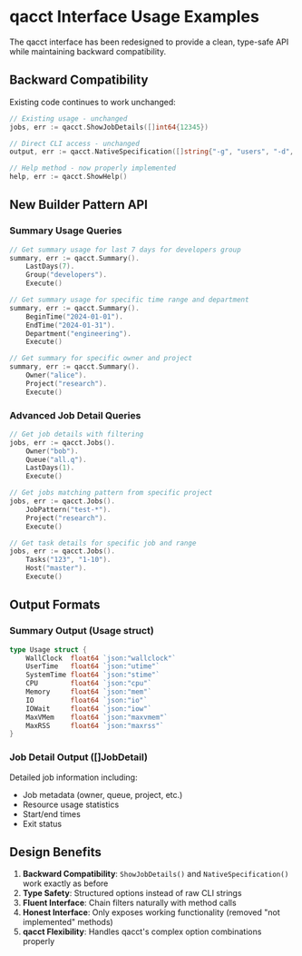 # qacct Interface Usage Examples

The qacct interface has been redesigned to provide a clean, type-safe API while maintaining backward compatibility.

## Backward Compatibility

Existing code continues to work unchanged:

```go
// Existing usage - unchanged
jobs, err := qacct.ShowJobDetails([]int64{12345})

// Direct CLI access - unchanged  
output, err := qacct.NativeSpecification([]string{"-g", "users", "-d", "7"})

// Help method - now properly implemented
help, err := qacct.ShowHelp()
```

## New Builder Pattern API

### Summary Usage Queries

```go
// Get summary usage for last 7 days for developers group
summary, err := qacct.Summary().
    LastDays(7).
    Group("developers").
    Execute()

// Get summary usage for specific time range and department
summary, err := qacct.Summary().
    BeginTime("2024-01-01").
    EndTime("2024-01-31").
    Department("engineering").
    Execute()

// Get summary for specific owner and project
summary, err := qacct.Summary().
    Owner("alice").
    Project("research").
    Execute()
```

### Advanced Job Detail Queries

```go
// Get job details with filtering
jobs, err := qacct.Jobs().
    Owner("bob").
    Queue("all.q").
    LastDays(1).
    Execute()

// Get jobs matching pattern from specific project
jobs, err := qacct.Jobs().
    JobPattern("test-*").
    Project("research").
    Execute()

// Get task details for specific job and range
jobs, err := qacct.Jobs().
    Tasks("123", "1-10").
    Host("master").
    Execute()
```

## Output Formats

### Summary Output (Usage struct)
```go
type Usage struct {
    WallClock  float64 `json:"wallclock"`
    UserTime   float64 `json:"utime"`
    SystemTime float64 `json:"stime"`
    CPU        float64 `json:"cpu"`
    Memory     float64 `json:"mem"`
    IO         float64 `json:"io"`
    IOWait     float64 `json:"iow"`
    MaxVMem    float64 `json:"maxvmem"`
    MaxRSS     float64 `json:"maxrss"`
}
```

### Job Detail Output ([]JobDetail)
Detailed job information including:
- Job metadata (owner, queue, project, etc.)
- Resource usage statistics
- Start/end times
- Exit status

## Design Benefits

1. **Backward Compatibility**: `ShowJobDetails()` and `NativeSpecification()` work exactly as before
2. **Type Safety**: Structured options instead of raw CLI strings
3. **Fluent Interface**: Chain filters naturally with method calls
4. **Honest Interface**: Only exposes working functionality (removed "not implemented" methods)
5. **qacct Flexibility**: Handles qacct's complex option combinations properly